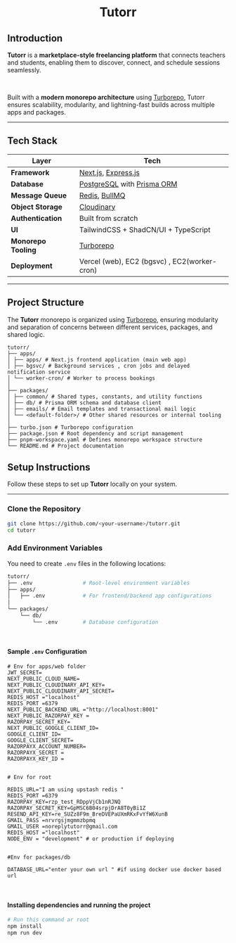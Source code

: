 <h1 align="center">Tutorr</h1>

<h2>Introduction</h2>

<p>
  <b>Tutorr</b> is a <b>marketplace-style freelancing platform</b> that connects teachers and students,
  enabling them to discover, connect, and schedule sessions seamlessly.
</p>

<br/>

<p>
  Built with a <b>modern monorepo architecture</b> using
  <a href="https://turbo.build/repo" target="_blank"> Turborepo</a>,
  Tutorr ensures scalability, modularity, and lightning-fast builds across multiple apps and packages.
</p>

---

##  Tech Stack

| Layer | Tech |
|-------|------|
| **Framework** | [Next.js](https://nextjs.org/), [Express.js](https://expressjs.com/) |
| **Database** | [PostgreSQL](https://www.postgresql.org/) with [Prisma ORM](https://www.prisma.io/) |
| **Message Queue** | [Redis](https://redis.io/), [BullMQ](https://docs.bullmq.io/) |
| **Object Storage** | [Cloudinary](https://cloudinary.com/) |
| **Authentication** | Built from scratch  |
| **UI** | TailwindCSS + ShadCN/UI + TypeScript |
| **Monorepo Tooling** | [Turborepo](https://turbo.build/repo) |
| **Deployment** | Vercel (web), EC2 (bgsvc) , EC2(worker-cron)|

---

<h2>Project Structure</h2>

<p>
The <b>Tutorr</b> monorepo is organized using <a href="https://turbo.build/repo" target="_blank">Turborepo</a>, ensuring modularity and separation of concerns between different services, packages, and shared logic.
</p>

```
tutorr/
├── apps/
│ ├── apps/ # Next.js frontend application (main web app)
│ ├── bgsvc/ # Background services , cron jobs and delayed notification service 
│ └── worker-cron/ # Worker to process bookings 
│
├── packages/
│ ├── common/ # Shared types, constants, and utility functions
│ ├── db/ # Prisma ORM schema and database client
│ ├── emails/ # Email templates and transactional mail logic
│ └── <default-folder>/ # Other shared resources or internal tooling
│
├── turbo.json # Turborepo configuration
├── package.json # Root dependency and script management
├── pnpm-workspace.yaml # Defines monorepo workspace structure
└── README.md # Project documentation
```
<h2> Setup Instructions</h2>

<p>
Follow these steps to set up <b>Tutorr</b> locally on your system.
</p>

---

<h3> Clone the Repository</h3>

```bash
git clone https://github.com/<your-username>/tutorr.git
cd tutorr
```

<h3>Add Environment Variables</h3> <p> You need to create <code>.env</code> files in the following locations: </p>

```bash
tutorr/
├── .env                # Root-level environment variables
├── apps/
│   ├── .env            # For frontend/backend app configurations
│
└── packages/
    └── db/
        └── .env        # Database configuration
```

<br/> 
<h4>Sample <code>.env</code> Configuration</h4>

```
# Env for apps/web folder
JWT_SECRET=
NEXT_PUBLIC_CLOUD_NAME=
NEXT_PUBLIC_CLOUDINARY_API_KEY= 
NEXT_PUBLIC_CLOUDINARY_API_SECRET=
REDIS_HOST ="localhost"
REDIS_PORT =6379
NEXT_PUBLIC_BACKEND_URL ="http://localhost:8001"
NEXT_PUBLIC_RAZORPAY_KEY =
RAZORPAY_SECRET_KEY=
NEXT_PUBLIC_GOOGLE_CLIENT_ID=
GOOGLE_CLIENT_ID=
GOOGLE_CLIENT_SECRET=
RAZORPAYX_ACCOUNT_NUMBER=
RAZORPAYX_SECRET =
RAZORPAYX_KEY_ID =


# Env for root

REDIS_URL="I am using upstash redis "
REDIS_PORT =6379
RAZORPAY_KEY=rzp_test_RDppVjCb1nRJNQ
RAZORPAY_SECRET_KEY=GpMSC6B04srpjDrA8T0yBi1Z
RESEND_API_KEY=re_SUZz8F9m_BreDVEPaUXmRKxFvYfW6XunB
GMAIL_PASS =nrvrgsjmgmmzbpmq
GMAIL_USER =noreplytutorr@gmail.com
REDIS_HOST ="localhost"
NODE_ENV = "development" # or production if deploying

 
#Env for packages/db

DATABASE_URL="enter your own url " #if using docker use docker based url
```

<br/>
<h4> Installing dependencies and running the project</h4>

```bash
# Run this command ar root 
npm install
npm run dev
```











